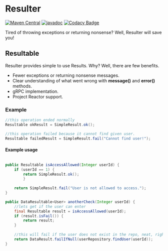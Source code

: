 # Resulter
[![Maven Central](https://maven-badges.herokuapp.com/maven-central/com.iamceph.resulter/resulter/badge.svg)](https://maven-badges.herokuapp.com/maven-central/com.iamceph.resulter/resulter)
[![javadoc](https://javadoc.io/badge2/com.iamceph.resulter/resulter/javadoc.svg)](https://javadoc.io/doc/com.iamceph.resulter/resulter)
[![Codacy Badge](https://app.codacy.com/project/badge/Grade/7bcf72e06caa4df8abab10b8ff2e2a87)](https://www.codacy.com/gh/iamceph/resulter/dashboard?utm_source=github.com&amp;utm_medium=referral&amp;utm_content=iamceph/resulter&amp;utm_campaign=Badge_Grade)

Tired of throwing exceptions or returning nonsense? Well, Resulter will save you! 

## Resultable
Resulter provides simple to use Results. Why? Well, there are few benefits.
  - Fewer exceptions or returning nonsense messages.
  - Clear understanding of what went wrong with **message()** and **error()** methods.
  - gRPC implementation.
  - Project Reactor support.
  
### Example
```java
//this operation ended normally
Resultable okResult = SimpleResult.ok();

//this operation failed because it cannot find given user.
Resultable failedResult = SimpleResult.fail("Cannot find user!");
```

#### Example usage
```java

public Resultable isAccessAllowed(Integer userId) {
    if (userId == 1) {
        return SimpleResult.ok();
        }
    
    return SimpleResult.fail("User is not allowed to access.");
}

public DataResultable<User> anotherCheck(Integer userId) {
    //lets get if the user can enter
    final Resultable result = isAccessAllowed(userId);
    if (result.isFail()) {
        return result;
    }
    
    //this will fail if the user does not exist in the repo, neat, right? :)
    return DataResult.failIfNull(userRepository.findUser(userId));
}
```
